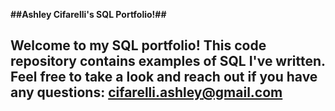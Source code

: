 **##Ashley Cifarelli's SQL Portfolio!##**

## Welcome to my SQL portfolio! This code repository contains examples of SQL I've written. Feel free to take a look and reach out if you have any questions: cifarelli.ashley@gmail.com ##
